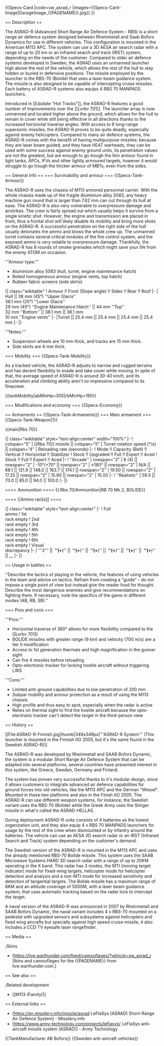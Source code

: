 {{Specs-Card
|code=sw_asrad_r
|images={{Specs-Card-Image|GarageImage_{{PAGENAME}}.jpg}}
}}

== Description ==
<!-- ''In the description, the first part should be about the history of the creation and combat usage of the vehicle, as well as its key features. In the second part, tell the reader about the ground vehicle in the game. Insert a screenshot of the vehicle, so that if the novice player does not remember the vehicle by name, he will immediately understand what kind of vehicle the article is talking about.'' -->
The ASRAD-R (Advanced Short Range Air Defence System - RBS) is a short range air defence system designed between Rheinmetall and Saab Bofors Dynamics for use in different vehicles. This configuration is mounted in the American M113 APC. The system can use a 3D AESA air search radar with a range of up to 20 km or an infrared search and track (IRST) system, depending on the needs of the customer. Compared to older air defence systems developed in Sweden, the ASRAD uses an unmanned launcher high above the rest of the vehicle, which allows the rest of the hull to stay hidden or buried in defensive positions. The missile employed by the launcher is the RBS-70 (Bolide) that uses a laser beam guidance system. The missile is also designed to be capable of intercepting cruise missiles. Each battery of ASRAD-R systems also equips 4 RBS 70 MANPADS launchers.

Introduced in [[Update "Hot Tracks"]], the ASRAD-R features a good number of improvements over the [[Lvrbv 701]]. The launcher array is now unmanned and located higher above the ground, which allows for the hull to remain in cover while still being effective in all directions thanks to the increased horizontal traverse angles. With access to 8 long-range supersonic missiles, the ASRAD-R proves to be quite deadly, especially against enemy helicopters. Compared to many air defence systems, the ASRAD-R comes with the benefit of having multipurpose missiles: because they are laser beam guided, and they have HEAT warheads, they can be used with some success against enemy ground units, its penetration values are not the greatest, but are enough to go trough the thin armour found in light tanks, APCs, IFVs and other lightly armoured targets, however it would struggle to go trough the thicker armour of MBTs, even from the sides.

== General info ==
=== Survivability and armour ===
{{Specs-Tank-Armour}}
<!-- ''Describe armour protection. Note the most well protected and key weak areas. Appreciate the layout of modules as well as the number and location of crew members. Is the level of armour protection sufficient, is the placement of modules helpful for survival in combat? If necessary use a visual template to indicate the most secure and weak zones of the armour.'' -->
The ASRAD-R uses the chassis of M113 armored personnel carrier. With the whole chassis made up of the fragile Aluminium alloy 5083, any heavy machine gun round that is larger than 7.62 mm can cut through its hull at ease. The ASRAD-R is also very vulnerable to overpressure damage and airstrikes. The crew is fairly spread out which usually helps it survive from a single kinetic shot. However, the engine and transmission are placed in front, thus a frontal shot will likely disable its mobility and bring more shots on the ASRAD-R. A successful penetration on the right side of the hull usually detonates the ammo and blows the whole crew up. The unmanned turret contains several critical modules of the fire control system, and the exposed ammo is very volatile to overpressure damage. Thankfully, the ASRAD-R has 8 rounds of smoke grenades which might save your life from the enemy ATGM on occasion.

'''Armour type:''' <!-- The types of armour present on the vehicle and their general locations -->
<!-- Example: * Rolled homogeneous armour (Front, Side, Rear, Hull roof)
* Cast homogeneous armour (Turret, Transmission area) -->

* Aluminium alloy 5083 (hull, turret, engine maintenance hatch)
* Rolled homogeneous armour (engine vents, top hatch)
* Rubber-fabric screens (side skirts)

{| class="wikitable"
! Armour !! Front (Slope angle) !! Sides !! Rear !! Roof
|-
| Hull || 38 mm (45°) ''Upper Glacis'' <br> 38.1 mm (25°) ''Lower Glacis'' <br> 29 mm (45°) ''Engine Maintenance Hatch'' || 44 mm ''Top'' <br> 32 mm ''Bottom'' || 38.1 mm || 38.1 mm <br> 10 mm ''Engine vents''
|-
|Turret || 25.4 mm || 25.4 mm || 25.4 mm || 25.4 mm
|-
|}

'''Notes:''' <!-- Any additional notes which the user needs to be aware of -->
<!-- Example: * Suspension wheels are 20 mm thick, tracks are 30 mm thick, and torsion bars are 60 mm thick. -->

* Suspension wheels are 10 mm thick, and tracks are 15 mm thick.
* Side skirts are 4 mm thick.

=== Mobility ===
{{Specs-Tank-Mobility}}
<!-- ''Write about the mobility of the ground vehicle. Estimate the specific power and manoeuvrability, as well as the maximum speed forwards and backwards.'' -->
As a tracked vehicle, the ASRAD-R adjusts to narrow and rugged terrains and has decent flexibility to evade and take cover while moving. In spite of that, the average speed of ASRAD-R is around 30-40 km/h, and its acceleration and climbing ability aren't so impressive compared to its firepower.

{{tankMobility|abMinHp=305|rbMinHp=190}}

=== Modifications and economy ===
{{Specs-Economy}}

== Armaments ==
{{Specs-Tank-Armaments}}
=== Main armament ===
{{Specs-Tank-Weapon|1}}
<!-- ''Give the reader information about the characteristics of the main gun. Assess its effectiveness in a battle based on the reloading speed, ballistics and the power of shells. Do not forget about the flexibility of the fire, that is how quickly the cannon can be aimed at the target, open fire on it and aim at another enemy. Add a link to the main article on the gun: <code><nowiki>{{main|Name of the weapon}}</nowiki></code>. Describe in general terms the ammunition available for the main gun. Give advice on how to use them and how to fill the ammunition storage.'' -->
{{main|Rbs 70}}

{| class="wikitable" style="text-align:center" width="100%"
|-
! colspan="5" | [[Rbs 70]] missile || colspan="5" | Turret rotation speed (°/s) || colspan="4" | Reloading rate (seconds)
|-
! Mode !! Capacity (Belt) !! Vertical !! Horizontal !! Stabilizer
! Stock !! Upgraded !! Full !! Expert !! Aced
! Stock !! Full !! Expert !! Aced
|-
! ''Arcade''
| rowspan="2" | 8 (4) || rowspan="2" | -10°/+70° || rowspan="2" | ±180° || rowspan="2" | N/A || 88.1 || 121.9 || 148.0 || 163.7 || 174.1 || rowspan="2" | 19.50 || rowspan="2" | 17.25 || rowspan="2" | 15.90 || rowspan="2" | 15.00
|-
! ''Realistic''
| 59.5 || 70.0 || 85.0 || 94.0 || 100.0
|-
|}

==== Ammunition ====
{{:Rbs 70/Ammunition|RB 70 Mk.2, BOLIDE}}

==== [[Ammo racks]] ====
<!-- [[File:Ammoracks_{{PAGENAME}}.png|right|thumb|x250px|[[Ammo racks]] of the {{PAGENAME}}]] -->
<!-- '''Last updated:''' -->
{| class="wikitable" style="text-align:center"
|-
! Full<br>ammo
! 1st<br>rack empty
! 2nd<br>rack empty
! 3rd<br>rack empty
! 4th<br>rack empty
! 5th<br>rack empty
! 6th<br>rack empty
! Visual<br>discrepancy
|-
| '''2''' || __&nbsp;''(+__)'' || __&nbsp;''(+__)'' || __&nbsp;''(+__)'' || __&nbsp;''(+__)'' || __&nbsp;''(+__)'' || __&nbsp;''(+__)'' || __
|-
|}

== Usage in battles ==
<!-- ''Describe the tactics of playing in the vehicle, the features of using vehicles in the team and advice on tactics. Refrain from creating a "guide" - do not impose a single point of view but instead give the reader food for thought. Describe the most dangerous enemies and give recommendations on fighting them. If necessary, note the specifics of the game in different modes (AB, RB, SB).'' -->
''Describe the tactics of playing in the vehicle, the features of using vehicles in the team and advice on tactics. Refrain from creating a "guide" - do not impose a single point of view but instead give the reader food for thought. Describe the most dangerous enemies and give recommendations on fighting them. If necessary, note the specifics of the game in different modes (AB, RB, SB).''

=== Pros and cons ===
<!-- ''Summarise and briefly evaluate the vehicle in terms of its characteristics and combat effectiveness. Mark its pros and cons in a bulleted list. Try not to use more than 6 points for each of the characteristics. Avoid using categorical definitions such as "bad", "good" and the like - use substitutions with softer forms such as "inadequate" and "effective".'' -->

'''Pros:'''

* Horizontal traverse of 360° allows for more flexibility compared to the [[Lvrbv 701]]
* BOLIDE missiles with greater range (9 km) and velocity (700 m/s) are a tier II modification
* Access to 1st generation thermals and high magnification in the gunner sight
* Can fire 4 missiles before reloading
* Opto-electronic tracker for locking hostile aircraft without triggering LWS

'''Cons:'''

* Limited anti-ground capabilities due to low penetration of 200 mm
* Subpar mobility and armour protection as a result of using the M113 chassis
* High profile and thus easy to spot, especially when the radar is active
* Relies on thermal sight to find the hostile aircraft because the opto-electronic tracker can't detect the target in the third-person view

== History ==
<!-- ''Describe the history of the creation and combat usage of the vehicle in more detail than in the introduction. If the historical reference turns out to be too long, take it to a separate article, taking a link to the article about the vehicle and adding a block "/History" (example: <nowiki>https://wiki.warthunder.com/(Vehicle-name)/History</nowiki>) and add a link to it here using the <code>main</code> template. Be sure to reference text and sources by using <code><nowiki><ref></ref></nowiki></code>, as well as adding them at the end of the article with <code><nowiki><references /></nowiki></code>. This section may also include the vehicle's dev blog entry (if applicable) and the in-game encyclopedia description (under <code><nowiki>=== In-game description ===</nowiki></code>, also if applicable).'' -->[[File:ASRAD-R-Finnish.jpg|thumb|349x349px|'''ASRAD-R System''' (This launcher is mounted in the Finnish ItO 2005, but it's the same found in the Swedish ASRAD-R)]]
The ASRAD-R was developed by Rheinmetall and SAAB Bofors Dynamic, the system is a modular Short Range Air Defence System that can be adapted into several platforms, several countries have presented interest in this system, like Greece, Sweden, Germany and Finland.

The system has proven very successful thanks to it's modular design, since it allows customers to integrate advanced air defence capabilities for ground forces into old vehicles, like the M113 APC and the German "Wiesel". Mounted in these two platforms and also in the Finish ItO 2005. The ASRAD-R can use different weapon systems, for instance, the Swedish variant uses the RBS-70 (Bolide) while the Greek Army uses the Stinger missile in what's called  the ASRAD-HELLAS.

During deployment ASRAD-R units consists of 4 batteries as the lowest organization unit, and they also equip 4 x RBS 70 MANPADS launchers for usage by the rest of the crew when dismounted or by infantry around the batteries. The vehicle can use an AESA 3D search radar or an IRST (Infrared Search and Track) system depending on the customer's demand.

The Swedish version of the ASRAD-R is mounted in the M113 APC and uses the already mentioned RBS-70 Bolide missile. This system uses the SAAB Microwave Systems HARD 3D search radar with a range of up to 20KM operating in the X band. This radar has 3 modes, the MTI (moving target indicator) mode for fixed-wing targets, helicopter mode for helicopter detection and analysis and a non-MTI mode for increased sensitivity and detection of tangential targets. The Bolide missile has a maximum range of 8KM and an altitude coverage of 5000M, with a laser beam guidance system, that uses automatic tracking based on the radar lock to intercept the target.

A naval version of the ASRAD-R was announced in 2007 by Rheinmetall and SAAB Bofors Dynamic, the naval variant includes 4 x RBS-70 mounted on a pedestal with upgraded sensors and subsystems against helicopters and fixed wing aircrafts but specially against high speed cruise missile, it also includes a CCD TV eyesafe laser rangefinder.

== Media ==
<!-- ''Excellent additions to the article would be video guides, screenshots from the game, and photos.'' -->

;Skins

* [https://live.warthunder.com/feed/camouflages/?vehicle=sw_asrad_r Skins and camouflages for the {{PAGENAME}} from live.warthunder.com.]

== See also ==
<!-- ''Links to the articles on the War Thunder Wiki that you think will be useful for the reader, for example:''
* ''reference to the series of the vehicles;''
* ''links to approximate analogues of other nations and research trees.'' -->

;Related development

* [[M113 (Family)]]

== External links ==
<!-- ''Paste links to sources and external resources, such as:''
* ''topic on the official game forum;''
* ''other literature.'' -->

* [https://en.missilery.info/missile/asrad LeFlaSys (ASRAD) Short-Range Air Defence System] - Missilery.info
* [https://www.army-technology.com/projects/leflasys/ LeFlaSys anti-aircraft missile system (ASRAD)] - Army Technology

{{TankManufacturer AB Bofors}}
{{Sweden anti-aircraft vehicles}}